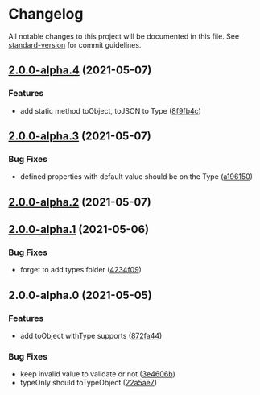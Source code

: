 # Changelog

All notable changes to this project will be documented in this file. See [standard-version](https://github.com/conventional-changelog/standard-version) for commit guidelines.

## [2.0.0-alpha.4](https://github.com/snowyu/abstract-type.js/compare/v2.0.0-alpha.3...v2.0.0-alpha.4) (2021-05-07)


### Features

* add static method toObject, toJSON to Type ([8f9fb4c](https://github.com/snowyu/abstract-type.js/commit/8f9fb4c75b5d5f45c9dbff19876216774f78bea8))

## [2.0.0-alpha.3](https://github.com/snowyu/abstract-type.js/compare/v2.0.0-alpha.2...v2.0.0-alpha.3) (2021-05-07)


### Bug Fixes

* defined properties with default value should be on the Type ([a196150](https://github.com/snowyu/abstract-type.js/commit/a19615042239470637f78f580df44cd33d433432))

## [2.0.0-alpha.2](https://github.com/snowyu/abstract-type.js/compare/v2.0.0-alpha.1...v2.0.0-alpha.2) (2021-05-07)

## [2.0.0-alpha.1](https://github.com/snowyu/abstract-type.js/compare/v2.0.0-alpha.0...v2.0.0-alpha.1) (2021-05-06)


### Bug Fixes

* forget to add types folder ([4234f09](https://github.com/snowyu/abstract-type.js/commit/4234f09eaaf46b49b6ad4b6a8ddb1afbde67395b))

## 2.0.0-alpha.0 (2021-05-05)


### Features

* add toObject withType supports ([872fa44](https://github.com/snowyu/abstract-type.js/commit/872fa4463db56d74ac622c03685c18d83fb138a7))


### Bug Fixes

* keep invalid value to validate or not ([3e4606b](https://github.com/snowyu/abstract-type.js/commit/3e4606bfb2d373900fca51efb89b9263c7cb3348))
* typeOnly should toTypeObject ([22a5ae7](https://github.com/snowyu/abstract-type.js/commit/22a5ae77fcdb7e7b99c5ce6725c18e304b1eae26))
